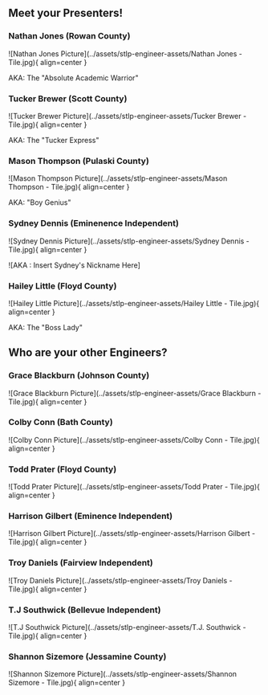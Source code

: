 ## Meet your Presenters!

### Nathan Jones (Rowan County)

![Nathan Jones Picture](../assets/stlp-engineer-assets/Nathan Jones - Tile.jpg){ align=center }

AKA: The "Absolute Academic Warrior"

### Tucker Brewer (Scott County)

![Tucker Brewer Picture](../assets/stlp-engineer-assets/Tucker Brewer - Tile.jpg){ align=center }

AKA: The "Tucker Express"

### Mason Thompson (Pulaski County)

![Mason Thompson Picture](../assets/stlp-engineer-assets/Mason Thompson - Tile.jpg){ align=center }

AKA: "Boy Genius"

### Sydney Dennis (Eminenence Independent)

![Sydney Dennis Picture](../assets/stlp-engineer-assets/Sydney Dennis - Tile.jpg){ align=center }

![AKA : Insert Sydney's Nickname Here]

### Hailey Little (Floyd County)

![Hailey Little Picture](../assets/stlp-engineer-assets/Hailey Little - Tile.jpg){ align=center }

AKA: The "Boss Lady"

## Who are your other Engineers?

### Grace Blackburn (Johnson County)

![Grace Blackburn Picture](../assets/stlp-engineer-assets/Grace Blackburn - Tile.jpg){ align=center }

### Colby Conn (Bath County)

![Colby Conn Picture](../assets/stlp-engineer-assets/Colby Conn - Tile.jpg){ align=center }

### Todd Prater (Floyd County)

![Todd Prater Picture](../assets/stlp-engineer-assets/Todd Prater - Tile.jpg){ align=center }

### Harrison Gilbert (Eminence Independent)

![Harrison Gilbert Picture](../assets/stlp-engineer-assets/Harrison Gilbert - Tile.jpg){ align=center }

### Troy Daniels (Fairview Independent)

![Troy Daniels Picture](../assets/stlp-engineer-assets/Troy Daniels - Tile.jpg){ align=center }

### T.J Southwick (Bellevue Independent)

![T.J Southwick Picture](../assets/stlp-engineer-assets/T.J. Southwick - Tile.jpg){ align=center }

### Shannon Sizemore (Jessamine County)

![Shannon Sizemore Picture](../assets/stlp-engineer-assets/Shannon Sizemore - Tile.jpg){ align=center }
